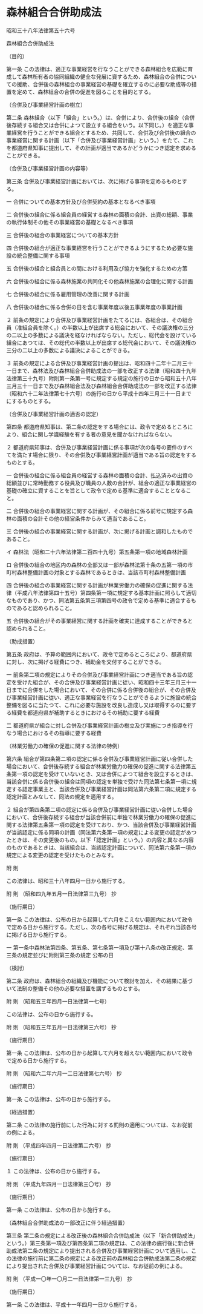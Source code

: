 # 森林組合合併助成法

昭和三十八年法律第五十六号

森林組合合併助成法

（目的）

第一条 この法律は、適正な事業経営を行なうことができる森林組合を広範に育成して森林所有者の協同組織の健全な発展に資するため、森林組合の合併についての援助、合併後の森林組合の事業経営の基礎を確立するのに必要な助成等の措置を定めて、森林組合の合併の促進を図ることを目的とする。

（合併及び事業経営計画の樹立）

第二条 森林組合（以下「組合」という。）は、合併により、合併後の組合（合併後存続する組合又は合併によつて設立する組合をいう。以下同じ。）を適正な事業経営を行うことができる組合とするため、共同して、合併及び合併後の組合の事業経営に関する計画（以下「合併及び事業経営計画」という。）をたて、これを都道府県知事に提出して、その計画が適当であるかどうかにつき認定を求めることができる。

（合併及び事業経営計画の内容等）

第三条 合併及び事業経営計画においては、次に掲げる事項を定めるものとする。

一 合併についての基本方針及び合併契約の基本となるべき事項

二 合併後の組合に係る組合員の経営する森林の面積の合計、出資の総額、事業の執行体制その他その事業経営の基礎となるべき事項

三 合併後の組合の事業経営についての基本方針

四 合併後の組合が適正な事業経営を行うことができるようにするため必要な施設の統合整備に関する事項

五 合併後の組合と組合員との間における利用及び協力を強化するための方策

六 合併後の組合に係る森林施業の共同化その他森林施業の合理化に関する計画

七 合併後の組合に係る雇用管理の改善に関する計画

八 合併後の組合に係る合併の日を含む事業年度以後五事業年度の事業計画

２ 前条の規定により合併及び事業経営計画をたてるには、各組合は、その組合員（准組合員を除く。）の半数以上が出席する総会において、その議決権の三分の二以上の多数による議決を経なければならない。ただし、総代会を設けている組合にあつては、その総代の半数以上が出席する総代会において、その議決権の三分の二以上の多数による議決によることができる。

３ 前条の規定による合併及び事業経営計画の提出は、昭和四十二年十二月三十一日まで、森林法及び森林組合合併助成法の一部を改正する法律（昭和四十九年法律第三十九号）附則第一条第一号に規定する規定の施行の日から昭和五十八年三月三十一日まで及び森林組合法及び森林組合合併助成法の一部を改正する法律（昭和六十二年法律第七十六号）の施行の日から平成十四年三月三十一日までにするものとする。

（合併及び事業経営計画の適否の認定）

第四条 都道府県知事は、第二条の認定をする場合には、政令で定めるところにより、組合に関し学識経験を有する者の意見を聞かなければならない。

２ 都道府県知事は、合併及び事業経営計画に係る事項が次の各号の要件のすべてを満たす場合に限り、その合併及び事業経営計画が適当である旨の認定をするものとする。

一 合併後の組合に係る組合員の経営する森林の面積の合計、払込済みの出資の総額並びに常時勤務する役員及び職員の人数の合計が、組合の適正な事業経営の基礎の確立に資することを旨として政令で定める基準に適合することとなること。

二 合併後の組合の事業経営に関する計画が、その組合に係る前号に規定する森林の面積の合計その他の経営条件からみて適当であること。

三 合併後の組合の事業経営に関する計画が、次に掲げる計画と調和したものであること。

イ 森林法（昭和二十六年法律第二百四十九号）第五条第一項の地域森林計画

ロ 合併後の組合の地区内の森林の全部又は一部が森林法第十条の五第一項の市町村森林整備計画の対象とする森林であるときは、当該市町村森林整備計画

四 合併後の組合の事業経営に関する計画が林業労働力の確保の促進に関する法律（平成八年法律第四十五号）第四条第一項に規定する基本計画に照らして適切なものであり、かつ、同法第五条第三項第四号の政令で定める基準に適合するものであると認められること。

五 合併後の組合がその事業経営に関する計画を確実に達成することができると認められること。

（助成措置）

第五条 政府は、予算の範囲内において、政令で定めるところにより、都道府県に対し、次に掲げる経費につき、補助金を交付することができる。

一 前条第二項の規定によりその合併及び事業経営計画につき適当である旨の認定を受けた組合が、その合併及び事業経営計画に従い、昭和四十三年三月三十一日までに合併をした場合において、その合併に係る合併後の組合が、その合併及び事業経営計画に従い、適正な事業経営を行なうことができるように施設の統合整備を図るに当たつて、これに必要な施設を改良し造成し又は取得するのに要する経費を都道府県が補助するときにおけるその補助に要する経費

二 都道府県が組合に対し合併及び事業経営計画の樹立及び実施につき指導を行なう場合におけるその指導に要する経費

（林業労働力の確保の促進に関する法律の特例）

第六条 組合が第四条第二項の認定に係る合併及び事業経営計画に従い合併した場合において、合併後存続する組合が林業労働力の確保の促進に関する法律第五条第一項の認定を受けていないとき、又は合併によつて組合を設立するときは、当該合併に係る合併後の組合は同項の認定を単独で受けた同法第七条第一項に規定する認定事業主と、当該合併及び事業経営計画は同法第六条第二項に規定する認定計画とみなして、同法の規定を適用する。

２ 組合が第四条第二項の認定に係る合併及び事業経営計画に従い合併した場合において、合併後存続する組合が当該合併前に単独で林業労働力の確保の促進に関する法律第五条第一項の認定を受けており、かつ、当該合併及び事業経営計画が当該認定に係る同項の計画（同法第六条第一項の規定による変更の認定があつたときは、その変更後のもの。以下「認定計画」という。）の内容と異なる内容のものであるときは、当該組合は、当該認定計画について、同法第六条第一項の規定による変更の認定を受けたものとみなす。

附 則

この法律は、昭和三十八年四月一日から施行する。

附 則 （昭和四九年五月一日法律第三九号） 抄

（施行期日）

第一条 この法律は、公布の日から起算して六月をこえない範囲内において政令で定める日から施行する。ただし、次の各号に掲げる規定は、それぞれ当該各号に掲げる日から施行する。

一 第一条中森林法第四条、第五条、第七条第一項及び第十八条の改正規定、第三条の規定並びに附則第三条の規定 公布の日

（検討）

第二条 政府は、森林組合の組織及び機能について検討を加え、その結果に基づいて法制の整備その他の必要な措置を講ずるものとする。

附 則 （昭和五三年四月一日法律第一七号）

この法律は、公布の日から施行する。

附 則 （昭和五三年五月一日法律第三六号） 抄

（施行期日）

第一条 この法律は、公布の日から起算して六月を超えない範囲内において政令で定める日から施行する。

附 則 （昭和六二年六月一二日法律第七六号） 抄

（施行期日）

第一条 この法律は、公布の日から施行する。

（経過措置）

第二条 この法律の施行前にした行為に対する罰則の適用については、なお従前の例による。

附 則 （平成四年四月一日法律第二六号） 抄

（施行期日）

１ この法律は、公布の日から施行する。

附 則 （平成九年四月一日法律第三〇号） 抄

（施行期日）

第一条 この法律は、公布の日から施行する。

（森林組合合併助成法の一部改正に伴う経過措置）

第三条 第二条の規定による改正後の森林組合合併助成法（以下「新合併助成法」という。）第三条第一項及び第四条第二項の規定は、この法律の施行後に新合併助成法第二条の規定により提出される合併及び事業経営計画について適用し、この法律の施行前に第二条の規定による改正前の森林組合合併助成法第二条の規定により提出された合併及び事業経営計画については、なお従前の例による。

附 則 （平成一〇年一〇月二一日法律第一三九号） 抄

（施行期日）

第一条 この法律は、平成十一年四月一日から施行する。
